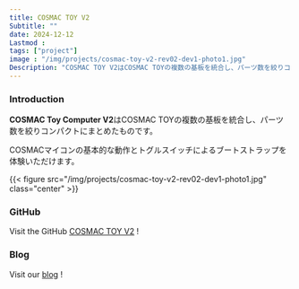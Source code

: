 ```yaml
---
title: COSMAC TOY V2
Subtitle: ""
date: 2024-12-12
Lastmod : 
tags: ["project"]
image : "/img/projects/cosmac-toy-v2-rev02-dev1-photo1.jpg"
Description: "COSMAC TOY V2はCOSMAC TOYの複数の基板を統合し、パーツ数を絞りコンパクトにまとめたものです。"
---
```


### Introduction

**COSMAC Toy Computer V2**はCOSMAC TOYの複数の基板を統合し、パーツ数を絞りコンパクトにまとめたものです。

COSMACマイコンの基本的な動作とトグルスイッチによるブートストラップを体験いただけます。

{{< figure src="/img/projects/cosmac-toy-v2-rev02-dev1-photo1.jpg" class="center" >}}

### GitHub

Visit the GitHub [COSMAC TOY V2](https://github.com/kanpapa/cosmac_toy_v2) !

### Blog

Visit our [blog](https://kanpapa.com/category/cosmac-toy-v2) !
